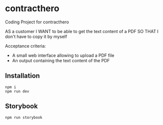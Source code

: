 # contracthero
Coding Project for contracthero

AS a customer
I WANT to be able to get the text content of a PDF
SO THAT I don't have to copy it by myself

Acceptance criteria:

- A small web interface allowing to upload a PDF file
- An output containing the text content of the PDF

## Installation
```
npm i
npm run dev
```

## Storybook
```
npm run storybook
```
